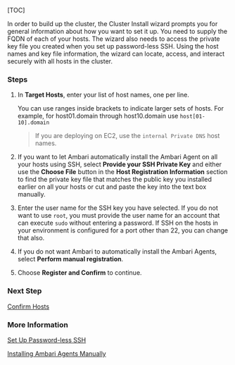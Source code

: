 [TOC]

In order to build up the cluster, the Cluster Install wizard prompts you for general information about how you want to set it up. You need to supply the FQDN of each of your hosts. The wizard also needs to access the private key file you created when you set up password-less SSH. Using the host names and key file information, the wizard can locate, access, and interact securely with all hosts in the cluster.

### Steps

1. In **Target Hosts**, enter your list of host names, one per line.

    You can use ranges inside brackets to indicate larger sets of hosts. For example, for host01.domain through host10.domain use `host[01-10].domain`
    
    > If you are deploying on EC2, use the `internal Private DNS` host names.

2. If you want to let Ambari automatically install the Ambari Agent on all your hosts using SSH, select **Provide your SSH Private Key** and either use the **Choose File** button in the **Host Registration Information** section to find the private key file that matches the public key you installed earlier on all your hosts or cut and paste the key into the text box manually.

3. Enter the user name for the SSH key you have selected. If you do not want to use `root`, you must provide the user name for an account that can execute `sudo` without entering a password. If SSH on the hosts in your environment is configured for a port other than 22, you can change that also.

4. If you do not want Ambari to automatically install the Ambari Agents, select **Perform manual registration**.
5. Choose **Register and Confirm** to continue.

### Next Step

[Confirm Hosts]($ConfirmHosts)

### More Information

[Set Up Password-less SSH]($SetUpPasswordLessSSH)

[Installing Ambari Agents Manually](https://docs.devlive.org/read/apache-ambari-en-administering-2.7.5.0/Administering-Ambari/Installing-Ambari-Agents-Manually)
